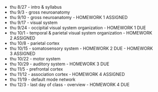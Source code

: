 * thu 8/27  - intro & syllabus
* thu 9/3   - gross neuroanatomy
* thu 9/10  - gross neuroanatomy - HOMEWORK 1 ASSIGNED
* thu 9/17  - visual system
* thu 9/24  - occipital visual system organization - HOMEWORK 1 DUE
* thu 10/1  - temporal & parietal visual system organization - HOMEWORK 2 ASSIGNED
* thu 10/8  - parietal cortex
* thu 10/15 - somatosensory system - HOMEWORK 2 DUE - HOMEWORK 3 ASSIGNED
* thu 10/22 - motor system
* thu 10/29 - auditory system - HOMEWORK 3 DUE
* thu 11/5  - prefrontal cortex
* thu 11/12 - association cortex - HOMEWORK 4 ASSIGNED
* thu 11/19 - default mode network
* thu 12/3  - last day of class - overview - HOMEWORK 4 DUE